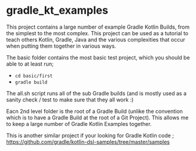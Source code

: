 # gradle_kt_examples

This project contains a large number of example Gradle Kotlin Builds, from the simplest to the most complex.  This project can be used as a tutorial to teach others Kotlin, Gradle, Java and the various complexities that occur when putting them together in various ways. 

The basic folder contains the most basic test project, which you should be able to at least run;
- ``` cd basic/first ```
- ``` gradle build ```

The all.sh script runs all of the sub Gradle builds (and is mostly used as a sanity check / test to make sure that they all work :)

Eacn 2nd level folder is the root of a Gradle Build (unlike the convention which is to have a Gradle Build at the root of a Git Project).  This allows me to keep a large number of Gradle Kotlin Examples together.

This is another similar project if your looking for Gradle Kotlin code ;
https://github.com/gradle/kotlin-dsl-samples/tree/master/samples
